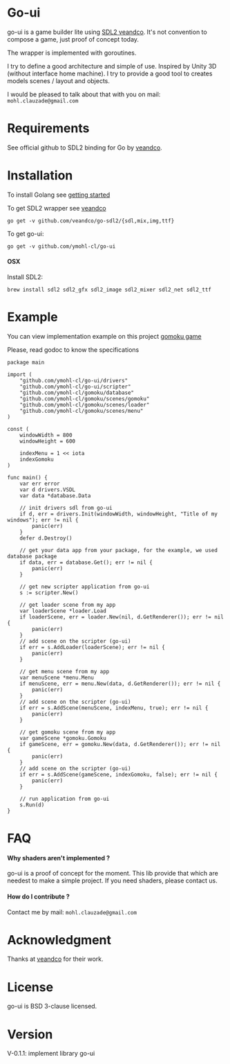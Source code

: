# Go-ui

go-ui is a game builder lite using [SDL2 veandco](https://github.com/veandco/go-sdl2).
It's not convention to compose a game, just proof of concept today.

The wrapper is implemented with goroutines.

I try to define a good architecture and simple of use.
Inspired by Unity 3D (without interface home machine).
I try to provide a good tool to creates models scenes / layout and objects.

I would be pleased to talk about that with you on mail:
`mohl.clauzade@gmail.com`

# Requirements

See official github to SDL2 binding for Go by [veandco](https://github.com/veandco/go-sdl2).

# Installation

To install Golang see [getting started](https://golang.org/doc/install)

To get SDL2 wrapper see [veandco](https://github.com/veandco/go-sdl2)

`go get -v github.com/veandco/go-sdl2/{sdl,mix,img,ttf}`

To get go-ui:

`go get -v github.com/ymohl-cl/go-ui`

#### OSX

Install SDL2:

`brew install sdl2 sdl2_gfx sdl2_image sdl2_mixer sdl2_net sdl2_ttf`

# Example

You can view implementation example on this project [gomoku game](https://github.com/ymohl-cl/gomoku)

Please, read godoc to know the specifications

``` GOLANG
package main

import (
	"github.com/ymohl-cl/go-ui/drivers"
	"github.com/ymohl-cl/go-ui/scripter"
	"github.com/ymohl-cl/gomoku/database"
	"github.com/ymohl-cl/gomoku/scenes/gomoku"
	"github.com/ymohl-cl/gomoku/scenes/loader"
	"github.com/ymohl-cl/gomoku/scenes/menu"
)

const (
	windowWidth = 800
	windowHeight = 600

	indexMenu = 1 << iota
	indexGomoku
)

func main() {
	var err error
	var d drivers.VSDL
	var data *database.Data

	// init drivers sdl from go-ui
	if d, err = drivers.Init(windowWidth, windowHeight, "Title of my windows"); err != nil {
		panic(err)
	}
	defer d.Destroy()

	// get your data app from your package, for the example, we used database package
	if data, err = database.Get(); err != nil {
		panic(err)
	}

	// get new scripter application from go-ui
	s := scripter.New()

	// get loader scene from my app
	var loaderScene *loader.Load
	if loaderScene, err = loader.New(nil, d.GetRenderer()); err != nil {
		panic(err)
	}
	// add scene on the scripter (go-ui)
	if err = s.AddLoader(loaderScene); err != nil {
		panic(err)
	}

	// get menu scene from my app
	var menuScene *menu.Menu
	if menuScene, err = menu.New(data, d.GetRenderer()); err != nil {
		panic(err)
	}
	// add scene on the scripter (go-ui)
	if err = s.AddScene(menuScene, indexMenu, true); err != nil {
		panic(err)
	}

	// get gomoku scene from my app
	var gameScene *gomoku.Gomoku
	if gameScene, err = gomoku.New(data, d.GetRenderer()); err != nil {
		panic(err)
	}
	// add scene on the scripter (go-ui)
	if err = s.AddScene(gameScene, indexGomoku, false); err != nil {
		panic(err)
	}

	// run application from go-ui
	s.Run(d)
}
```

# FAQ

#### Why shaders aren't implemented ?

go-ui is a proof of concept for the moment. This lib provide that which are needest to make a simple project.
If you need shaders, please contact us.

#### How do I contribute ?

Contact me by mail: `mohl.clauzade@gmail.com`

# Acknowledgment

Thanks at [veandco](https://github.com/veandco/go-sdl2) for their work.

# License

go-ui is BSD 3-clause licensed.

# Version

V-0.1.1: implement library go-ui
